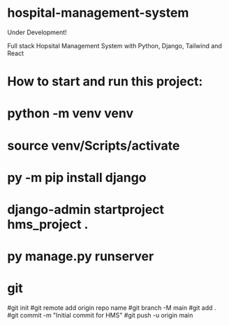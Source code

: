 # hospital-management-system
Under Development!

Full stack Hopsital Management System with Python, Django, Tailwind and React



# How to start and run this project:
# python -m venv venv
# source venv/Scripts/activate
# py -m pip install django
# django-admin startproject hms_project .
# py manage.py runserver

# git

#git init
#git remote add origin repo name
#git branch -M main
#git add .
#git commit -m "Initial commit for HMS"
#git push -u origin main


